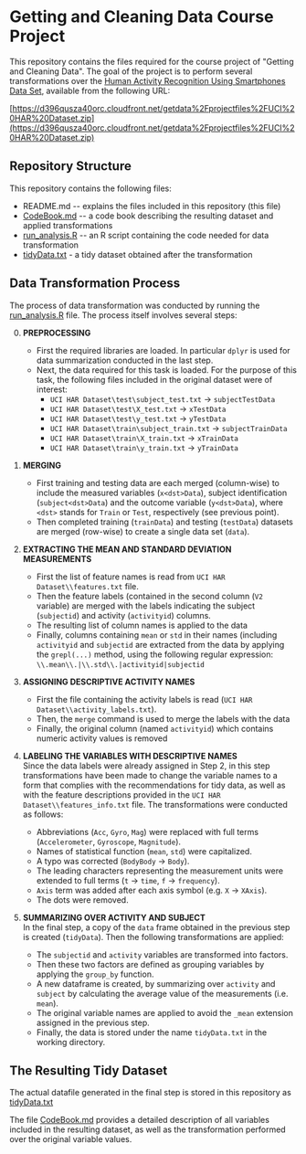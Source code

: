 
# Getting and Cleaning Data Course Project

This repository contains the files required for the course project of "Getting and Cleaning Data". The goal of the project is to perform several transformations over the [Human Activity Recognition Using Smartphones Data Set](https://archive.ics.uci.edu/ml/datasets/Human+Activity+Recognition+Using+Smartphones), available from the following URL:

[https://d396qusza40orc.cloudfront.net/getdata%2Fprojectfiles%2FUCI%20HAR%20Dataset.zip](https://d396qusza40orc.cloudfront.net/getdata%2Fprojectfiles%2FUCI%20HAR%20Dataset.zip)

## Repository Structure
This repository contains the following files:

* README.md -- explains the files included in this repository (this file)
* [CodeBook.md](CodeBook.md) -- a code book describing the resulting dataset and applied transformations
* [run_analysis.R](run_analysis.R) -- an R script containing the code needed for data transformation
* [tidyData.txt](tidyData.txt) - a tidy dataset obtained after the transformation

## Data Transformation Process
The process of data transformation was conducted by running the [run_analysis.R](run_analysis.R) file. The process itself involves several steps:

0. **PREPROCESSING**
    * First the required libraries are loaded. In particular `dplyr` is used for data summarization conducted in the last step. 
    * Next, the data required for this task is loaded. For the purpose of this task, the following files included in the original dataset were of interest:
        * `UCI HAR Dataset\test\subject_test.txt` -> `subjectTestData`
        * `UCI HAR Dataset\test\X_test.txt` -> `xTestData`
        * `UCI HAR Dataset\test\y_test.txt` -> `yTestData`
        * `UCI HAR Dataset\train\subject_train.txt` -> `subjectTrainData`
        * `UCI HAR Dataset\train\X_train.txt` -> `xTrainData`
        * `UCI HAR Dataset\train\y_train.txt` -> `yTrainData`
    
1. **MERGING**
    * First training and testing data are each merged (column-wise) to include the measured variables (`x<dst>Data`), subject identification (`subject<dst>Data`) and the outcome variable (`y<dst>Data`), where `<dst>` stands for `Train` or `Test`, respectively (see previous point). 
    * Then completed training (`trainData`) and testing (`testData`) datasets are merged (row-wise) to create a single data set (`data`).

2. **EXTRACTING THE MEAN AND STANDARD DEVIATION MEASUREMENTS**
    * First the list of feature names is read from `UCI HAR Dataset\\features.txt` file.
    * Then the feature labels (contained in the second column (`V2` variable) are merged with the labels indicating the subject (`subjectid`) and activity (`activityid`) columns.
    * The resulting list of column names is applied to the data 
    * Finally, columns containing `mean` or `std` in their names (including `activityid` and `subjectid` are extracted from the data by applying the `grepl(...)` method, using the following regular expression: `\\.mean\\.|\\.std\\.|activityid|subjectid`

3. **ASSIGNING DESCRIPTIVE ACTIVITY NAMES**
    * First the file containing the activity labels is read (`UCI HAR Dataset\\activity_labels.txt`).
    * Then, the `merge` command is used to merge the labels with the data
    * Finally, the original column (named `activityid`) which contains numeric activity values is removed

4. **LABELING THE VARIABLES WITH DESCRIPTIVE NAMES**  
Since the data labels were already assigned in Step 2, in this step transformations have been made to change the variable names to a form that complies with the recommendations for tidy data, as well as with the feature descriptions provided in the `UCI HAR Dataset\\features_info.txt` file. The transformations were conducted as follows:
    * Abbreviations (`Acc`, `Gyro`, `Mag`) were replaced with full terms (`Accelerometer`, `Gyroscope`, `Magnitude`).
    * Names of statistical function (`mean`, `std`) were capitalized.
    * A typo was corrected (`BodyBody` -> `Body`).
    * The leading characters representing the measurement units were extended to full terms (`t` -> `time`, `f` -> `frequency`).
    * `Axis` term was added after each axis symbol (e.g. `X` -> `XAxis`).
    * The dots were removed.

5. **SUMMARIZING OVER ACTIVITY AND SUBJECT**  
In the final step, a copy of the `data` frame obtained in the previous step is created (`tidyData`). Then the following transformations are applied:  
    * The `subjectid` and `activity` variables are transformed into factors.
    * Then these two factors are defined as grouping variables by applying the `group_by` function.
    * A new dataframe is created, by summarizing over `activity` and `subject` by calculating the average value of the measurements (i.e. `mean`).
    * The original variable names are applied to avoid the `_mean` extension assigned in the previous step.
    * Finally, the data is stored under the name `tidyData.txt` in the working directory.

## The Resulting Tidy Dataset
The actual datafile generated in the final step is stored in this repository as [tidyData.txt](tidyData.txt)

The file [CodeBook.md](CodeBook.md) provides a detailed description of all variables included in the resulting dataset, as well as the transformation performed over the original variable values.
